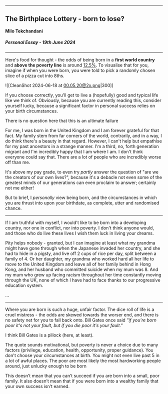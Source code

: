 


-----
## The Birthplace Lottery - born to lose?
**Milo Tekchandani**
##### Personal Essay - 19th June 2024
-----


Here's food for thought - the odds of being born in a **first world country** and **above the poverty line** is around [12.5%](https://reddit.com/r/theydidthemath/comments/29sn87/request_what_are_the_odds_of_being_born_in_a/). To visualise that for you, imagine if when you were born, you were told to pick a randomly chosen slice of a pizza cut into 8ths.

![[CleanShot 2024-06-18 at 00.05.20@2x.png|300]]

If you choose correctly, you'll get to live a (hopefully) good and typical life like we think of. Obviously, because you are currently reading this, consider yourself lucky, because a significant factor in personal success relies on your birth circumstances.

There is no question here that this is an ultimate failure

For me, I was born in the United Kingdom and I am forever grateful for that fact. My family stem from far corners of the world, contrarily, and in a way, I do think there's a beauty in that regard. However, I can't help but empathise for my past ancestors in a strange manner.
I'm a third, no, forth generation migrant and I'm incredibly happy that I am where I am. I don't think everyone could say that. There are a lot of people who are incredibly worse off than me.



It's above my pay grade, to even try *partly* answer the question of "are we the creators of our own lives?", because it's a debacle not even some of the greatest minds of our generations can even proclaim to answer; certainly not me either!

But to brief, I *personally* view being born, and the circumstances in which you are thrust into upon your birthdate, as complete, utter and randomised chance. 

-----





If I am truthful with myself, I would't like to be born into a developing country, nor one in conflict, nor into poverty. I don't think anyone would, and those who do live these lives I wish them luck in living your dreams.

Pity helps nobody - granted, but I can imagine at least what my grandma might have gone through when the Japanese invaded her country, and she had to hide in a pigsty, and live off 2 cups of rice per day, split between a family of 4.
Or her daughter, my grandma who worked hard all her life to move to the United Kingdom and leave all of her family behind in Hong Kong, and her husband who committed suicide when my mum was 8.
And my mum who grew up facing racism throughout her time constantly moving through the UK, none of which I have had to face thanks to our progressive education system.

...

-----

Where you are born is such a huge, unfair factor.
The dice roll of life is a cruel mistress - the odds are skewed towards the worser end, and there is no safety net for you to fall back onto.
Bill Gates once said *"if you're born poor it's not your fault, but if you die poor it's your fault."*

I think Bill Gates is a pillock (here, at least).

The quote sounds motivational, but poverty is never a choice due to many factors (privilege, education, health, opportunity, proper guidance). You don't choose your circumstances at birth. You might not even live past 5 in a lot of awful places.
The poor are most likely the most hardworking people around, just unlucky enough to be born 




This doesn’t mean that you can’t succeed if you are born into a small, poor family. It also doesn’t mean that if you were born into a wealthy family that your own success isn’t earned.
